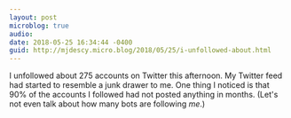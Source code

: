 ```yaml
---
layout: post
microblog: true
audio: 
date: 2018-05-25 16:34:44 -0400
guid: http://mjdescy.micro.blog/2018/05/25/i-unfollowed-about.html
---
```

I unfollowed about 275 accounts on Twitter this afternoon. My Twitter feed had started to resemble a junk drawer to me. One thing I noticed is that 90% of the accounts I followed had not posted anything in months. (Let's not even talk about how many bots are following _me_.)
